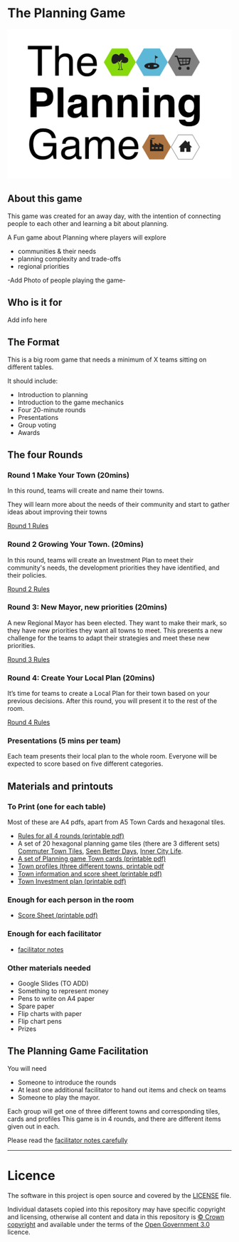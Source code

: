 # The Planning Game
<img src="theplanninggame.png" width=700px>

## About this game

This game was created for an away day, with the intention of connecting people to each other and learning a bit about planning.

A Fun game about Planning where players will explore

- communities & their needs
- planning complexity and trade-offs
- regional priorities

-Add Photo of people playing the game-
  
## Who is it for

Add info here

## The Format

This is a big room game that needs a minimum of X teams sitting on different tables.

It should include:

* Introduction to planning
* Introduction to the game mechanics
* Four 20-minute rounds
* Presentations
* Group voting
* Awards

## The four Rounds

### Round 1 Make Your Town (20mins)

In this round, teams will create and name their towns. 

They will learn more about the needs of their community and start to gather ideas about improving their towns

[Round 1 Rules](https://github.com/digital-land/planning-game/blob/main/Rules-round-1.md)

### Round 2 Growing Your Town. (20mins)

In this round, teams will create an Investment Plan to meet their community's needs, the development priorities they have identified, and their policies. 

[Round 2 Rules](https://github.com/digital-land/planning-game/blob/main/Rules-round-2.md)

### Round 3: New Mayor, new priorities (20mins)

A new Regional Mayor has been elected. They want to make their mark, so they have new priorities they want all towns to meet. This presents a new challenge for the teams to adapt their strategies and meet these new priorities.

[Round 3 Rules](https://github.com/digital-land/planning-game/blob/main/Rules-round-3.md)

### Round 4: Create Your Local Plan (20mins)

It’s time for teams to create a Local Plan for their town based on your previous decisions. After this round, you will present it to the rest of the room.

[Round 4 Rules](https://github.com/digital-land/planning-game/blob/main/Rules-round-4.md)

### Presentations (5 mins per team)

Each team presents their local plan to the whole room. Everyone will be expected to score based on five different categories.

## Materials and printouts

### To Print (one for each table) ### 

Most of these are A4 pdfs, apart from A5 Town Cards and hexagonal tiles.

* [Rules for all 4 rounds (printable pdf)](https://github.com/digital-land/planning-game/blob/main/The%20Planning%20game%20All%20Round%20rules.pdf)
* A set of 20 hexagonal planning game tiles (there are 3 different sets) [Commuter Town Tiles](https://github.com/digital-land/planning-game/blob/main/CommuterTownTiles.pdf), [Seen Better Days](https://github.com/digital-land/planning-game/blob/main/SeenBetterDaysTiles.pdf), [Inner City Life](https://github.com/digital-land/planning-game/blob/main/InnerCityLifeTiles.pdf).
* [A set of Planning game Town cards (printable pdf)](https://github.com/digital-land/planning-game/blob/main/PlanningGameTownCards.pdf)
* [Town profiles (three different towns, printable pdf](https://github.com/digital-land/planning-game/blob/main/Town%20profiles.pdf)
* [Town information and score sheet (printable pdf)](https://github.com/digital-land/planning-game/blob/main/Town%20information%20Town%20scores.pdf)
* [Town Investment plan (printable pdf)](https://github.com/digital-land/planning-game/blob/main/Investment%20plan.pdf)

### Enough for each person in the room ### 

* [Score Sheet (printable pdf)](https://github.com/digital-land/planning-game/blob/main/Score%20sheet.pdf)

### Enough for each facilitator ### 

* [facilitator notes](https://github.com/digital-land/planning-game/blob/main/FacilitatorNotesPlanningGame.pdf)

### Other materials needed ### 

* Google Slides (TO ADD)
* Something to represent money
* Pens to write on A4 paper
* Spare paper
* Flip charts with paper
* Flip chart pens
* Prizes

## The Planning Game Facilitation

You will need

* Someone to introduce the rounds
* At least one additional facilitator to hand out items and check on teams
* Someone to play the mayor.

Each group will get one of three different towns and corresponding tiles, cards and profiles
This game is in 4 rounds, and there are different items given out in each.

Please read the [facilitator notes carefully](https://github.com/digital-land/planning-game/blob/main/FacilitatorNotesPlanningGame.pdf)

---
# Licence


The software in this project is open source and covered by the [LICENSE](LICENSE) file.

Individual datasets copied into this repository may have specific copyright and licensing, otherwise all content and data in this repository is
[© Crown copyright](http://www.nationalarchives.gov.uk/information-management/re-using-public-sector-information/copyright-and-re-use/crown-copyright/)
and available under the terms of the [Open Government 3.0](https://www.nationalarchives.gov.uk/doc/open-government-licence/version/3/) licence.
